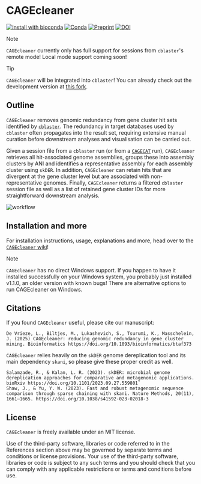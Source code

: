# CAGEcleaner

[![install with bioconda](https://img.shields.io/badge/install%20with-bioconda-brightgreen.svg?style=flat)](https://bioconda.github.io/recipes/cagecleaner/README.html) [![Conda](https://img.shields.io/conda/dn/bioconda/CAGEcleaner.svg)](https://anaconda.org/bioconda/cagecleaner/files)
[![Preprint](https://img.shields.io/badge/Manuscript-bioRxiv-darkblue?style=flat-square&maxAge=2678400)](https://doi.org/10.1101/2025.02.19.639057)
[![DOI](https://zenodo.org/badge/904110273.svg)](https://doi.org/10.5281/zenodo.14726119)

> [!NOTE]
> `CAGEcleaner` currently only has full support for sessions from `cblaster`'s remote mode! Local mode support coming soon!

> [!TIP]
> `CAGEcleaner` will be integrated into `cblaster`! You can already check out the development version at [this fork](https://github.com/LucoDevro/cblaster).
## Outline

`CAGEcleaner` removes genomic redundancy from gene cluster hit sets identified by [`cblaster`](https://github.com/gamcil/cblaster). The redundancy in target databases used by `cblaster` often propagates into the result set, requiring extensive manual curation before downstream analyses and visualisation can be carried out.

Given a session file from a `cblaster` run (or from a [`CAGECAT`](https://cagecat.bioinformatics.nl/) run), `CAGEcleaner` retrieves all hit-associated genome assemblies, groups these into assembly clusters by ANI and identifies a representative assembly for each assembly cluster using `skDER`. In addition, `CAGEcleaner` can retain hits that are divergent at the gene cluster level but are associated with non-representative genomes. Finally, `CAGEcleaner` returns a filtered `cblaster` session file as well as a list of retained gene cluster IDs for more straightforward downstream analysis.

![workflow](workflow.png)

## Installation and more
For installation instructions, usage, explanations and more, head over to the [`CAGEcleaner` wiki](https://github.com/LucoDevro/CAGEcleaner/wiki)!

> [!NOTE]
> `CAGEcleaner` has no direct Windows support. If you happen to have it installed successfully on your Windows system, you probably just installed v1.1.0, an older version with known bugs! There are alternative options to run CAGEcleaner on Windows.

## Citations
If you found `CAGEcleaner` useful, please cite our manuscript:

```
De Vrieze, L., Biltjes, M., Lukashevich, S., Tsurumi, K., Masschelein, J. (2025) CAGEcleaner: reducing genomic redundancy in gene cluster mining. Bioinformatics https://doi.org/10.1093/bioinformatics/btaf373
```

`CAGEcleaner` relies heavily on the `skDER` genome dereplication tool and its main dependency `skani`, so please give these proper credit as well.

```
Salamzade, R., & Kalan, L. R. (2023). skDER: microbial genome dereplication approaches for comparative and metagenomic applications. bioRxiv https://doi.org/10.1101/2023.09.27.559801`
Shaw, J., & Yu, Y. W. (2023). Fast and robust metagenomic sequence comparison through sparse chaining with skani. Nature Methods, 20(11), 1661–1665. https://doi.org/10.1038/s41592-023-02018-3
```

## License

`CAGEcleaner` is freely available under an MIT license.

Use of the third-party software, libraries or code referred to in the References section above may be governed by separate terms and conditions or license provisions. Your use of the third-party software, libraries or code is subject to any such terms and you should check that you can comply with any applicable restrictions or terms and conditions before use.
